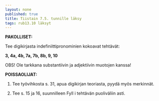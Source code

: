 ```yaml
---
layout: none
published: true
title: Tiistain 7.5. tunnille läksy
tags: rub13.10 läksyt
---
```

**PAKOLLISET:**

Tee digikirjasta indefiniittipronominien kokoavat tehtävät:

**3, 4a, 4b, 7a, 7b, 8b, 9, 10**

OBS! Ole tarkkana substantiivin ja adjektiivin muotojen kanssa!

**POISSAOLIJAT:**

1. Tee työvihkosta s. 31, apua digikirjan teoriasta, pyydä myös merkinnät.

2. Tee s. 15 ja 16, suunnilleen Fyll i tehtävän puoliväliin asti.

